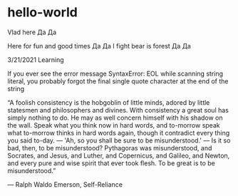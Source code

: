 # hello-world

Vlad here Да Да 

Here for fun and good times Да Да 
I fight bear is forest Да Да 

3/21/2021 Learning

If you ever see the error message SyntaxError: EOL while scanning string literal, you probably forgot the final single quote character at the end of the string

“A foolish consistency is the hobgoblin of little minds, adored by little statesmen and philosophers and divines. With consistency a great soul has simply nothing to do. He may as well concern himself with his shadow on the wall. Speak what you think now in hard words, and to-morrow speak what to-morrow thinks in hard words again, though it contradict every thing you said to-day. — 'Ah, so you shall be sure to be misunderstood.' — Is it so bad, then, to be misunderstood? Pythagoras was misunderstood, and Socrates, and Jesus, and Luther, and Copernicus, and Galileo, and Newton, and every pure and wise spirit that ever took flesh. To be great is to be misunderstood.”

― Ralph Waldo Emerson, Self-Reliance

